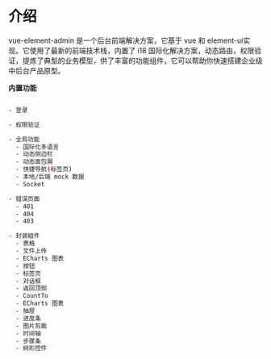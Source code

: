 

# 介绍

vue-element-admin 是一个后台前端解决方案，它基于 vue 和 element-ui实现。它使用了最新的前端技术栈，内置了 i18 国际化解决方案，动态路由，权限验证，提炼了典型的业务模型，供了丰富的功能组件，它可以帮助你快速搭建企业级中后台产品原型。


**内置功能**

```bash

- 登录

- 权限验证

- 全局功能
  - 国际化多语言
  - 动态侧边栏
  - 动态面包屑
  - 快捷导航(标签页)
  - 本地/后端 mock 数据
  - Socket

- 错误页面
  - 401
  - 404
  - 403

- 封装組件
  - 表格
  - 文件上传
  - ECharts 图表
  - 按钮
  - 标签页
  - 对话框
  - 返回顶部
  - CountTo
  - ECharts 图表
  - 抽屉
  - 进度条
  - 图片剪裁
  - 时间轴
  - 步骤条
  - 树形控件

```